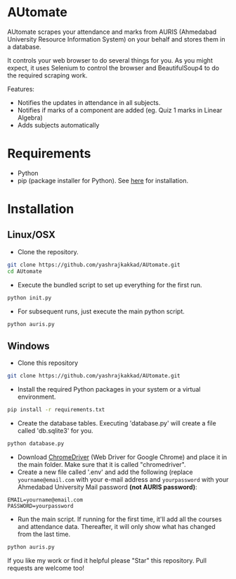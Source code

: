 # AUtomate

AUtomate scrapes your attendance and marks from AURIS (Ahmedabad University Resource Information System) on your behalf and stores them in a database. 

It controls your web browser to do several things for you. As you might expect, it uses Selenium to control the browser and BeautifulSoup4 to do the required scraping work.

Features:
  - Notifies the updates in attendance in all subjects.
  - Notifies if marks of a component are added (eg. Quiz 1 marks in Linear Algebra)
  - Adds subjects automatically

# Requirements

- Python
- pip (package installer for Python). See [here](https://pip.pypa.io/en/stable/installing/) for installation.


# Installation

## Linux/OSX
  - Clone the repository.
  ```sh
  git clone https://github.com/yashrajkakkad/AUtomate.git
  cd AUtomate
  ```
  - Execute the bundled script to set up everything for the first run.
  ```sh
  python init.py
  ```
  - For subsequent runs, just execute the main python script.
  ```sh
  python auris.py
  ```

## Windows  
  - Clone this repository
```sh
git clone https://github.com/yashrajkakkad/AUtomate.git
```
  - Install the required Python packages in your system or a virtual environment.
```sh
pip install -r requirements.txt
```
  - Create the database tables. Executing 'database.py' will create a file called 'db.sqlite3' for you.
```sh
python database.py
```
  - Download [ChromeDriver](https://chromedriver.chromium.org/downloads) (Web Driver for Google Chrome) and place it in the main folder. Make sure that it is called "chromedriver".
  - Create a new file called '.env' and add the following (replace `yourname@email.com` with your e-mail address and `yourpassword` with your Ahmedabad University Mail password **(not AURIS password)**:
```
EMAIL=yourname@email.com
PASSWORD=yourpassword
```
  - Run the main script. If running for the first time, it'll add all the courses and attendance data. Thereafter, it will only show what has changed from the last time.
```sh
python auris.py
```

If you like my work or find it helpful please "Star" this repository. Pull requests are welcome too!
